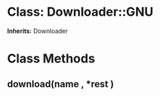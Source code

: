 # Class: Downloader::GNU
**Inherits:** Downloader
    



# Class Methods
## download(name , *rest ) [](#method-c-download)

